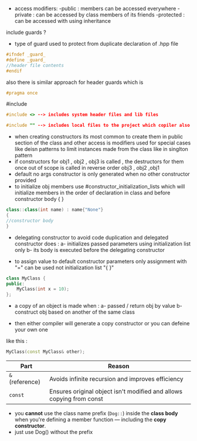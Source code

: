 
- access modifiers:
-public : members can be accessed everywhere
-private : can be accessed by class members of its friends
-protected : can be accessed with using inheritance 

include guards ?
- type of guard used to protect from duplicate declaration of .hpp file 

```C++
#ifndef _guard_
#define _guard_
//header file contents
#endif
```
also there is similar approach for header guards which is
``` cpp
#pragma once
```

#include 
```cpp
#include <> --> includes system header files and lib files

#include "" --> includes local files to the project which copiler also knows
```

- when creating constructors its most common to create them in public section of the class and other access is modifiers used for special cases like deisn patterns to limit instances made from the class like in singlton pattern
- if constructors for obj1 , obj2 , obj3 is called , the destructors for them once out of scope is called in reverse order   obj3 , obj2 ,obj1
- default no args constructor is only generated when no other constructor provided
- to initialize obj members use #constructor_initialization_lists which will initialize members in the order of declaration in class and before constructor body { }
```cpp
class::class(int name) : name{"None"}
{
//constructor body
}
```

- delegating constructor to avoid code duplication and delegated constructor does :
	a- initializes passed parameters using initialization list only
	b- its body is executed before the delegating constructor

- to assign value to default constructor parameters only assignment with "=" can be used not initialization list "{ }"
```cpp
class MyClass {
public:
    MyClass(int x = 10);
};

```

- a copy of an object is made when :
	a- passed / return obj by value
	b- construct obj based on another of the same class

- then either compiler will generate a copy constructor or you can defeine your own one

like this :
```cpp
MyClass(const MyClass& other);
```

|Part|Reason|
|---|---|
|`&` (reference)|Avoids infinite recursion and improves efficiency|
|`const`|Ensures original object isn't modified and allows copying from const|

- you **cannot** use the class name prefix (`Dog::`) inside the **class body** when you're defining a member function — including the **copy constructor**.
- just use Dog() without the prefix


